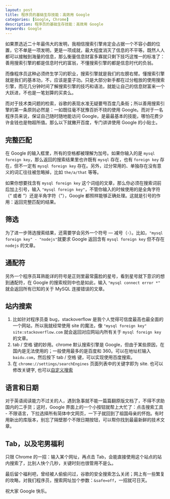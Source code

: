 ```yaml
---
layout: post
title: 程序员的基础生存技能：高效用 Google
categories: [Google, Chrome]
description: 程序员的基础生存技能：高效用 Google
keywords: Google
---
```


如果票选近二十年最伟大的发明，我相信搜索引擎肯定会占据一个不容小觑的位置，它不单是一项发明，更是一项成就，最大程度消灭了信息的不平等。既然人人都可以接触到海量的信息，那么衡量信息财富多寡就只剩下技巧这惟一的标准了：善用搜索引擎的都是信息时代的富翁，不懂搜索引擎的都是信息时代的负翁。

而像程序员这种必须终生学习的职业，搜索引擎就是我们的左膀右臂。懂搜索引擎就是我们的基本功，不，应该是童子功。只是大部分新手都在过分粗放的使用搜索引擎，而花几分钟时间了解搜索引擎的技巧和语法，就能让自己的信息财富来一个大跃进，不也是一笔划算的买卖么。

而对于技术类问题的检索，谷歌的表现水准无疑要甩百度几条街；所以善用搜索引擎的第一条原则必然是：一如既往毫不犹豫百折不挠的使用 Google。而对于一名程序员来说，保证自己随时随地能访问 Google，是最最基本的技能，哪怕花费少许金钱也是物超所值。那么以下就撇开百度，专门讲讲使用 Google 的小贴士。

##  完整匹配

在 Google 的输入框里，所有的空格都被理解为加号。如果你输入的是 `mysql foreign key`，那么返回的搜索结果里也许既有 `mysql` 存在，也有 `foreign key` 存在，但不一定有 `mysql foreign key` 存在。另外，过分常用的、单独存在没有意义的词汇往往被忽略掉，比如 `the/a/that` 等等。

如果你想要找含有 `mysql foreign key` 这个词组的文章，那么你必须在搜索词前后加上引号，输入 `"mysql foreign key"`，不管你输入的时候使用的是全角字符（“ 或者 ”）还是半角字符（"），Google 都照样能够正确处理。这就是引号的作用：返回完整匹配的结果。

## 筛选

为了进一步筛选搜索结果，还需要学会另外一个符号 — 减号（-）。比如，`"mysql foreign key" - "nodejs"`就要求 Google 返回含有 `mysql foreign key` 但不存在 `nodejs` 的文章。

## 通配符

另外一个程序员耳熟能详的符号是正则里最常露脸的星号，看到星号就下意识的想到通配符，在 Google 的搜索规则中也是如此，输入 `"mysql connect error *"` 就会返回所有已知的关于 MySQL 连接错误的文章。

## 站内搜索

1. 比如针对程序员查 bug，stackoverflow 是我个人觉得可信度最高也最全面的一个网站，所以我就经常使用 site 的魔法，像 `"mysql foreign key" site:stackoverflow.com` 就会返回对应网站内所有关于 `mysql foreign key` 的文章。
2. tab / 空格 键的妙用。chrome 默认搜索引擎是 Google，但由于某些原因，在国内是无法使用的；一般使用最多的是百度和 360。可以在地址栏输入 `baidu.com`，然后按下 tab / 空格 键，可以实现使用百度搜索。
3. 在 `chrome://settings/searchEngines` 页面列表中的关键字即为 site. 也可以修改关键字, 也可以[自定义搜索](https://sspai.com/post/44922#ss-H2-1528390729934)

## 语言和日期

对于英语阅读能力不过关的人，遇到急事就不能一篇篇翻原版文档了，不得不求助国内的二手货；这时，Google 界面上的一个小按钮就帮上大忙了：点击搜索工具 - 不限语言，下拉选择所有简体中文网页，一下子就回到了祖国母亲的怀抱。有时用新出的库版本，别忘了隔壁那个不限日期按钮，可以帮你找到最最新鲜的技术文章。

## Tab，以及宅男福利

只限 Chrome 的一招：输入某个网址，再点击 Tab，会能直接使用这个站点的站内搜索了，比别人快个几秒，关键时刻也很管用不是么。

最后留个福利吧，曾经被人偷偷问过，谷歌的安全搜索怎么关闭；网上有一些繁复的攻略，对我们程序员，搜索网址加个参数：`&safe=off`，一招就可日天。

祝大家 Google 快乐。
